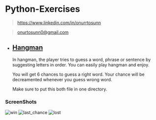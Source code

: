 # Python-Exercises

> https://www.linkedin.com/in/onurrtosunn

> onurtosunn0@gmail.com
- ## [Hangman](https://github.com/onurrtosunn/Python-Exercises/tree/main/Hangman)


    In hangman, the player tries to guess a word, phrase or sentence by suggesting letters in order. You can easily play hangman and enjoy. 

    You will get 6 chances to guess a right word. Your chance will be decreamented whenever you guess wrong word.

    Make sure to put this both file in one directory.

### ScreenShots
![win](https://user-images.githubusercontent.com/88507485/232303672-185a17f5-b1a7-478d-96bd-75f1e7e034cd.png)
![last_chance](https://user-images.githubusercontent.com/88507485/232303679-a1c32d5e-5392-43be-89a9-b7f31c780764.png)
![lost](https://user-images.githubusercontent.com/88507485/232303680-5868338a-2a53-49dc-b0c6-36245017d877.png)
